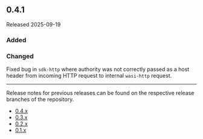 ## 0.4.1

Released 2025-09-19

### Added

### Changed

Fixed bug in `sdk-http` where authority was not correctly passed as a host header from incoming HTTP request to internal `wasi-http` request.

---

Release notes for previous releases can be found on the respective release 
branches of the repository.

<!-- ARCHIVE_START -->
* [0.4.x](https://github.com/credibil/tempo/blob/release-0.4.0/RELEASES.md)
* [0.3.x](https://github.com/credibil/tempo/blob/release-0.3.0/RELEASES.md)
* [0.2.x](https://github.com/credibil/tempo/blob/release-0.2.0/RELEASES.md)
* [0.1.x](https://github.com/credibil/core/blob/release-0.1.0/RELEASES.md)
